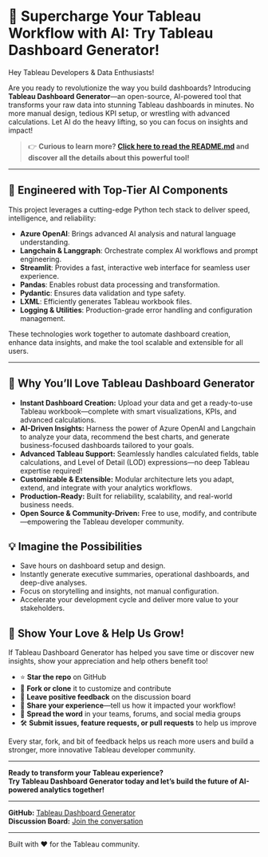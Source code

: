 # 🚀 Supercharge Your Tableau Workflow with AI: Try Tableau Dashboard Generator!

Hey Tableau Developers & Data Enthusiasts!

Are you ready to revolutionize the way you build dashboards? Introducing **Tableau Dashboard Generator**—an open-source, AI-powered tool that transforms your raw data into stunning Tableau dashboards in minutes. No more manual design, tedious KPI setup, or wrestling with advanced calculations. Let AI do the heavy lifting, so you can focus on insights and impact!

> 👉 **Curious to learn more? [Click here to read the README.md](./README.md) and discover all the details about this powerful tool!**

---

## 🐍 Engineered with Top-Tier AI Components

This project leverages a cutting-edge Python tech stack to deliver speed, intelligence, and reliability:

- **Azure OpenAI**: Brings advanced AI analysis and natural language understanding.
- **Langchain & Langgraph**: Orchestrate complex AI workflows and prompt engineering.
- **Streamlit**: Provides a fast, interactive web interface for seamless user experience.
- **Pandas**: Enables robust data processing and transformation.
- **Pydantic**: Ensures data validation and type safety.
- **LXML**: Efficiently generates Tableau workbook files.
- **Logging & Utilities**: Production-grade error handling and configuration management.

These technologies work together to automate dashboard creation, enhance data insights, and make the tool scalable and extensible for all users.

---

## 🌟 Why You’ll Love Tableau Dashboard Generator

- **Instant Dashboard Creation:** Upload your data and get a ready-to-use Tableau workbook—complete with smart visualizations, KPIs, and advanced calculations.
- **AI-Driven Insights:** Harness the power of Azure OpenAI and Langchain to analyze your data, recommend the best charts, and generate business-focused dashboards tailored to your goals.
- **Advanced Tableau Support:** Seamlessly handles calculated fields, table calculations, and Level of Detail (LOD) expressions—no deep Tableau expertise required!
- **Customizable & Extensible:** Modular architecture lets you adapt, extend, and integrate with your analytics workflows.
- **Production-Ready:** Built for reliability, scalability, and real-world business needs.
- **Open Source & Community-Driven:** Free to use, modify, and contribute—empowering the Tableau developer community.

## 💡 Imagine the Possibilities

- Save hours on dashboard setup and design.
- Instantly generate executive summaries, operational dashboards, and deep-dive analyses.
- Focus on storytelling and insights, not manual configuration.
- Accelerate your development cycle and deliver more value to your stakeholders.

## 🙌 Show Your Love & Help Us Grow!

If Tableau Dashboard Generator has helped you save time or discover new insights, show your appreciation and help others benefit too!

- ⭐️ **Star the repo** on GitHub
- 🍴 **Fork or clone** it to customize and contribute
- 💬 **Leave positive feedback** on the discussion board
- 📝 **Share your experience**—tell us how it impacted your workflow!
- 🚀 **Spread the word** in your teams, forums, and social media groups
- 🛠️ **Submit issues, feature requests, or pull requests** to help us improve

Every star, fork, and bit of feedback helps us reach more users and build a stronger, more innovative Tableau developer community.

---

**Ready to transform your Tableau experience?  
Try Tableau Dashboard Generator today and let’s build the future of AI-powered analytics together!**

---

**GitHub:** [Tableau Dashboard Generator](https://github.com/your-repo-url)  
**Discussion Board:** [Join the conversation](https://github.com/your-repo-url/discussions)

---

Built with ❤️ for the Tableau community.

